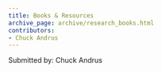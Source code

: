 ```yaml
---
title: Books & Resources
archive_page: archive/research_books.html
contributors:
- Chuck Andrus
---
```

Submitted by: Chuck Andrus

